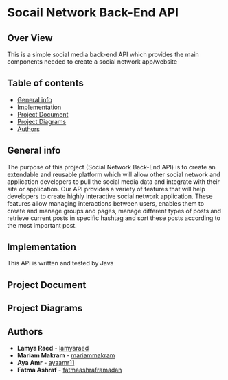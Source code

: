 # Socail Network Back-End API

## Over View
  This is a simple social media back-end API which provides the main components needed to create a social network app/website
## Table of contents
* [General info](#general-info)
* [Implementation](#implementation)
* [Project Document](#project-document)
* [Project Diagrams](#project-Diagrams)
* [Authors](#authors)

## General info
  The purpose of this project (Social Network Back-End API) is to create an extendable and reusable platform which will allow other social
network and application developers to pull the social media data and integrate with their site or application. 
Our API provides a variety of features that will help developers to create highly interactive social network application. These features 
allow managing interactions between users, enables them to create and manage groups and pages, manage different types of posts and retrieve
current posts in specific hashtag and sort these posts according to the most important post.

## Implementation
  This API is written and tested by Java
 
## Project Document
  
  
## Project Diagrams



## Authors
* **Lamya Raed**  - [lamyaraed](https://github.com/lamyaraed)
* **Mariam Makram**  - [mariammakram](https://github.com/mariammakram)
* **Aya Amr** - [ayaamr11](https://github.com/ayaamr11)
* **Fatma Ashraf** - [fatmaashraframadan](https://github.com/fatmaashraframadan)
